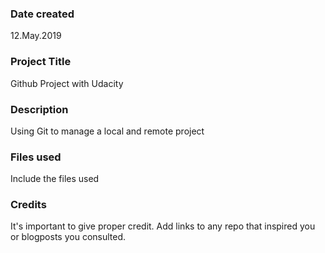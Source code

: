 ### Date created
12.May.2019

### Project Title
Github Project with Udacity

### Description
Using Git to manage a local and remote project

### Files used
Include the files used

### Credits
It's important to give proper credit. Add links to any repo that inspired you or blogposts you consulted.
